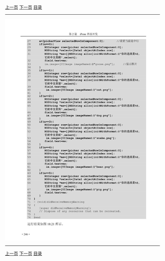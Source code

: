 [上一页](257.md) [下一页](259.md) [目录](../README.md)

***

![258](../images/258.png)

***

[上一页](257.md) [下一页](259.md) [目录](../README.md)